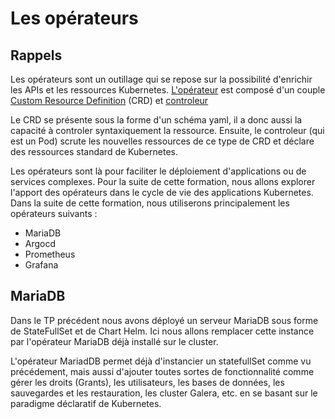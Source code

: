 # Les opérateurs

## Rappels

Les opérateurs sont un outillage qui se repose sur la possibilité d'enrichir les APIs et les ressources Kubernetes. [L'opérateur](https://kubernetes.io/docs/concepts/extend-kubernetes/operator/) est composé d'un couple [Custom Resource Definition](https://kubernetes.io/docs/concepts/extend-kubernetes/api-extension/custom-resources/) (CRD) et [controleur](https://kubernetes.io/docs/concepts/extend-kubernetes/operator/#writing-operator)

Le CRD se présente sous la forme d'un schéma yaml, il a donc aussi la capacité à controler syntaxiquement la ressource. Ensuite, le controleur (qui est un Pod) scrute les nouvelles ressources de ce type de CRD et déclare des ressources standard de Kubernetes.

Les opérateurs sont là pour faciliter le déploiement d'applications ou de services complexes. Pour la suite de cette formation, nous allons explorer l'apport des opérateurs dans le cycle de vie des applications Kubernetes. Dans la suite de cette formation, nous utiliserons principalement les opérateurs suivants :
- MariaDB
- Argocd
- Prometheus
- Grafana

## MariaDB

Dans le TP précédent nous avons déployé un serveur MariaDB sous forme de StateFullSet et de Chart Helm. Ici nous allons remplacer cette instance par l'opérateur MariaDB déjà installé sur le cluster.

L'opérateur MariadDB permet déjà d'instancier un statefullSet comme vu précédement, mais aussi d'ajouter toutes sortes de fonctionnalité comme gérer les droits (Grants), les utilisateurs, les bases de données, les sauvegardes et les restauration, les cluster Galera, etc. en se basant sur le paradigme déclaratif de Kubernetes.

